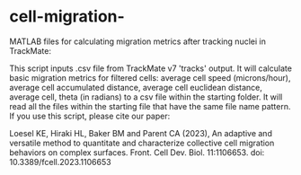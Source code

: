 # cell-migration-
MATLAB files for calculating migration metrics after tracking nuclei in TrackMate:

This script inputs .csv file from TrackMate v7 'tracks' output. It will
calculate basic migration metrics for filtered cells: average cell speed (microns/hour), average
cell accumulated distance, average cell euclidean distance, average cell, 
theta (in radians) to a csv file within the starting folder. It will read all the files within the starting file that have the same file name
pattern. If you use this script, please cite our paper:

Loesel KE, Hiraki HL, Baker BM and Parent CA (2023), An adaptive and versatile method to quantitate and characterize
collective cell migration behaviors on complex surfaces. Front. Cell Dev. Biol. 11:1106653.
doi: 10.3389/fcell.2023.1106653
